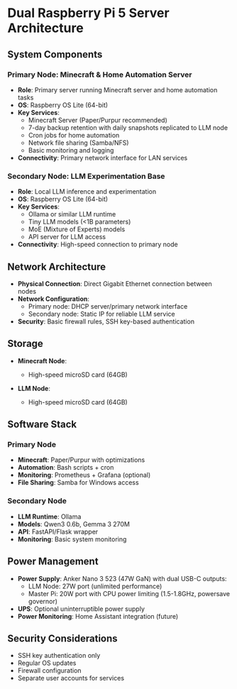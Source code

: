 # Dual Raspberry Pi 5 Server Architecture

## System Components

### Primary Node: Minecraft & Home Automation Server
- **Role**: Primary server running Minecraft server and home automation tasks
- **OS**: Raspberry OS Lite (64-bit)
- **Key Services**:
  - Minecraft Server (Paper/Purpur recommended)
  - 7-day backup retention with daily snapshots replicated to LLM node
  - Cron jobs for home automation
  - Network file sharing (Samba/NFS)
  - Basic monitoring and logging
- **Connectivity**: Primary network interface for LAN services

### Secondary Node: LLM Experimentation Base
- **Role**: Local LLM inference and experimentation
- **OS**: Raspberry OS Lite (64-bit)
- **Key Services**:
  - Ollama or similar LLM runtime
  - Tiny LLM models (<1B parameters)
  - MoE (Mixture of Experts) models
  - API server for LLM access
- **Connectivity**: High-speed connection to primary node

## Network Architecture
- **Physical Connection**: Direct Gigabit Ethernet connection between nodes
- **Network Configuration**:
  - Primary node: DHCP server/primary network interface
  - Secondary node: Static IP for reliable LLM service
- **Security**: Basic firewall rules, SSH key-based authentication

## Storage
- **Minecraft Node**:
  - High-speed microSD card (64GB)

- **LLM Node**:
  - High-speed microSD card (64GB)

## Software Stack

### Primary Node
- **Minecraft**: Paper/Purpur with optimizations
- **Automation**: Bash scripts + cron
- **Monitoring**: Prometheus + Grafana (optional)
- **File Sharing**: Samba for Windows access

### Secondary Node
- **LLM Runtime**: Ollama
- **Models**: Qwen3 0.6b, Gemma 3 270M
- **API**: FastAPI/Flask wrapper
- **Monitoring**: Basic system monitoring

## Power Management
- **Power Supply**: Anker Nano 3 523 (47W GaN) with dual USB-C outputs:
  - LLM Node: 27W port (unlimited performance)
  - Master Pi: 20W port with CPU power limiting (1.5-1.8GHz, powersave governor)
- **UPS**: Optional uninterruptible power supply
- **Power Monitoring**: Home Assistant integration (future)

## Security Considerations
- SSH key authentication only
- Regular OS updates
- Firewall configuration
- Separate user accounts for services
